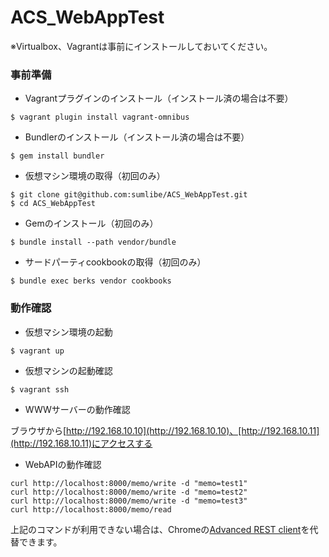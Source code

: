 ACS_WebAppTest
==============

※Virtualbox、Vagrantは事前にインストールしておいてください。


### 事前準備

+ Vagrantプラグインのインストール（インストール済の場合は不要）

```
$ vagrant plugin install vagrant-omnibus
```

+ Bundlerのインストール（インストール済の場合は不要）

```
$ gem install bundler
```

+ 仮想マシン環境の取得（初回のみ）

```
$ git clone git@github.com:sumlibe/ACS_WebAppTest.git
$ cd ACS_WebAppTest
```

+ Gemのインストール（初回のみ）

```
$ bundle install --path vendor/bundle
```

+ サードパーティcookbookの取得（初回のみ）

```
$ bundle exec berks vendor cookbooks
```

### 動作確認

+ 仮想マシン環境の起動

```
$ vagrant up
```

+ 仮想マシンの起動確認

```
$ vagrant ssh
```

+ WWWサーバーの動作確認

ブラウザから[http://192.168.10.10](http://192.168.10.10)、[http://192.168.10.11](http://192.168.10.11)にアクセスする


+ WebAPIの動作確認

```
curl http://localhost:8000/memo/write -d "memo=test1"
curl http://localhost:8000/memo/write -d "memo=test2"
curl http://localhost:8000/memo/write -d "memo=test3"
curl http://localhost:8000/memo/read
```

上記のコマンドが利用できない場合は、Chromeの[Advanced REST client](https://chrome.google.com/webstore/detail/advanced-rest-client/hgmloofddffdnphfgcellkdfbfbjeloo/related)を代替できます。
